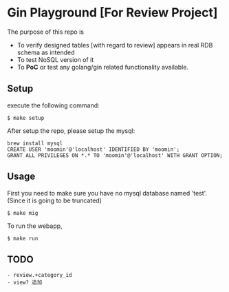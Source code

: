 # Gin Playground [For Review Project]
The purpose of this repo is

- To verify designed tables [with regard to review] appears in real RDB schema as intended
- To test NoSQL version of it
- To **PoC** or test any golang/gin related functionality available.

## Setup

execute the following command:
```
$ make setup
```

After setup the repo, please setup the mysql:
```
brew install mysql
CREATE USER 'moomin'@'localhost' IDENTIFIED BY 'moomin';
GRANT ALL PRIVILEGES ON *.* TO 'moomin'@'localhost' WITH GRANT OPTION;
```

## Usage

First you need to make sure you have no mysql database named 'test'.
(Since it is going to be truncated)

```
$ make mig
```

To run the webapp,

```
$ make run
```

## TODO

```
- review.+category_id
- view? 追加
```

